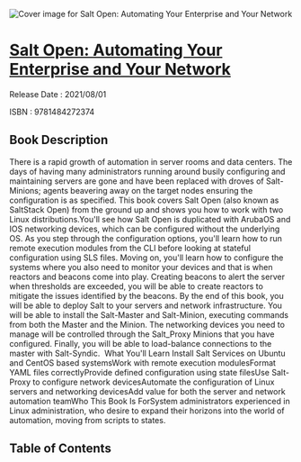 ![Cover image for Salt Open: Automating Your Enterprise and Your Network](https://imgdetail.ebookreading.net/cover/cover/202109/EB9781484272374.jpg)

[Salt Open: Automating Your Enterprise and Your Network](https://ebookreading.net/view/book/Salt+Open%3A+Automating+Your+Enterprise+and+Your+Network-EB9781484272374_1.html "Salt Open: Automating Your Enterprise and Your Network")
====================================================================================================================

Release Date : 2021/08/01

ISBN : 9781484272374

Book Description
-----------------

There is a rapid growth of automation in server rooms and data centers. The days of having many administrators running around busily configuring and maintaining servers are gone and have been replaced with droves of Salt-Minions; agents beavering away on the target nodes ensuring the configuration is as specified. This book covers Salt Open (also known as SaltStack Open) from the ground up and shows you how to work with two Linux distributions.You'll see how Salt Open is duplicated with ArubaOS and IOS networking devices, which can be configured without the underlying OS. As you step through the configuration options, you'll learn how to run remote execution modules from the CLI before looking at stateful configuration using SLS files. Moving on, you'll learn how to configure the systems where you also need to monitor your devices and that is when reactors and beacons come into play. Creating beacons to alert the server when thresholds are exceeded, you will be able to create reactors to mitigate the issues identified by the beacons.
By the end of this book, you will be able to deploy Salt to your servers and network infrastructure. You will be able to install the Salt-Master and Salt-Minion, executing commands from both the Master and the Minion. The networking devices you need to manage will be controlled through the Salt_Proxy Minions that you have configured. Finally, you will be able to load-balance connections to the master with Salt-Syndic.&nbsp;
What You'll Learn
Install Salt      Services on Ubuntu and CentOS based systemsWork with remote execution modulesFormat      YAML files correctlyProvide defined configuration      using state filesUse Salt-Proxy to      configure network devicesAutomate the configuration of Linux servers and networking devicesAdd value for both the server and network automation teamWho This Book Is ForSystem administrators experienced in Linux administration, who desire to expand their horizons into the world of automation, moving from scripts to states.&nbsp;

Table of Contents
-----------------

